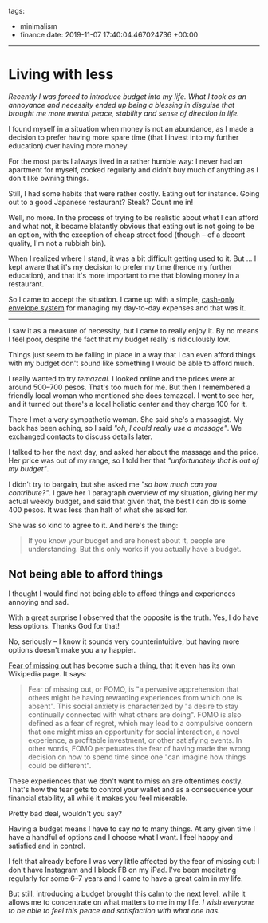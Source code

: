 tags:
- minimalism
- finance
date: 2019-11-07 17:40:04.467024736 +00:00

---


# Living with less

_Recently I was forced to introduce budget into my life. What I took as an annoyance and necessity ended up being a blessing in disguise that brought me more mental peace, stability and sense of direction in life._

I found myself in a situation when money is not an abundance, as I made a decision to prefer having more spare time (that I invest into my further education) over having more money.

For the most parts I always lived in a rather humble way: I never had an apartment for myself, cooked regularly and didn't buy much of anything as I don't like owning things.

Still, I had some habits that were rather costly. Eating out for instance. Going out to a good Japanese restaurant? Steak? Count me in!

Well, no more. In the process of trying to be realistic about what I can afford and what not, it became blatantly obvious that eating out is not going to be an option, with the exception of cheap street food (though – of a decent quality, I'm not a rubbish bin).

When I realized where I stand, it was a bit difficult getting used to it. But ... I kept aware that it's my decision to prefer my time (hence my further education), and that it's more important to me that blowing money in a restaurant.

So I came to accept the situation. I came up with a simple, [cash-only envelope system](/posts/my-cash-only-envelope-system) for managing my day-to-day expenses and that was it.

---

I saw it as a measure of necessity, but I came to really enjoy it. By no means I feel poor, despite the fact that my budget really is ridiculously low.

Things just seem to be falling in place in a way that I can even afford things with my budget don't sound like something I would be able to afford much.

I really wanted to try _temazcal_. I looked online and the prices were at around 500–700 pesos. That's too much for me. But then I remembered a friendly local woman who mentioned she does temazcal. I went to see her, and it turned out there's a local holistic center and they charge 100 for it.

There I met a very sympathetic woman. She said she's a massagist. My back has been aching, so I said _"oh, I could really use a massage"_. We exchanged contacts to discuss details later.

I talked to her the next day, and asked her about the massage and the price. Her price was out of my range, so I told her that _"unfortunately that is out of my budget"_.

I didn't try to bargain, but she asked me _"so how much can you contribute?"_. I gave her 1 paragraph overview of my situation, giving her my actual weekly budget, and said that given that, the best I can do is some 400 pesos. It was less than half of what she asked for.

She was so kind to agree to it. And here's the thing:

> If you know your budget and are honest about it, people are understanding. But this only works if you actually have a budget.

## Not being able to afford things

I thought I would find not being able to afford things and experiences annoying and sad.

With a great surprise I observed that the opposite is the truth. Yes, I do have less options. Thanks God for that!

No, seriously – I know it sounds very counterintuitive, but having more options doesn't make you any happier.

[Fear of missing out](https://en.wikipedia.org/wiki/Fear_of_missing_out) has become such a thing, that it even has its own Wikipedia page. It says:

> Fear of missing out, or FOMO, is "a pervasive apprehension that others might be having rewarding experiences from which one is absent". This social anxiety is characterized by "a desire to stay continually connected with what others are doing". FOMO is also defined as a fear of regret, which may lead to a compulsive concern that one might miss an opportunity for social interaction, a novel experience, a profitable investment, or other satisfying events. In other words, FOMO perpetuates the fear of having made the wrong decision on how to spend time since one "can imagine how things could be different".

These experiences that we don't want to miss on are oftentimes costly. That's how the fear gets to control your wallet and as a consequence your financial stability, all while it makes you feel miserable.

Pretty bad deal, wouldn't you say?

Having a budget means I have to say _no_ to many things. At any given time I have a handful of options and I choose what I want. I feel happy and satisfied and in control.

I felt that already before I was very little affected by the fear of missing out: I don't have Instagram and I block FB on my iPad. I've been meditating regularly for some 6–7 years and I came to have a great calm in my life.

But still, introducing a budget brought this calm to the next level, while it allows me to concentrate on what matters to me in my life. _I wish everyone to be able to feel this peace and satisfaction with what one has._
